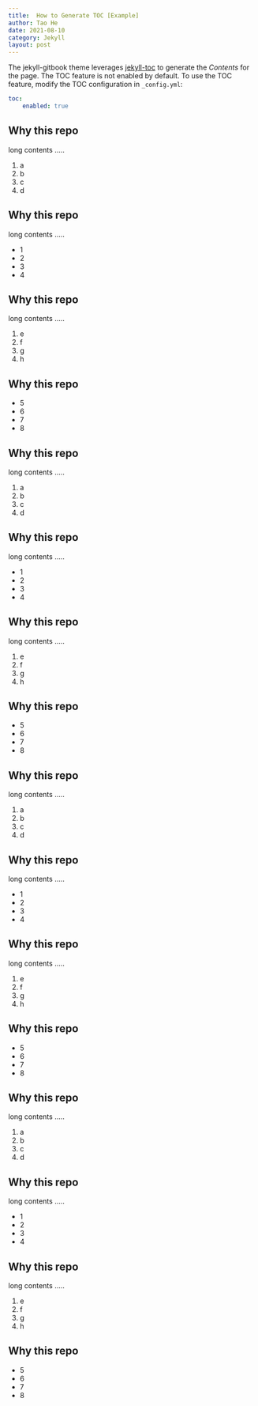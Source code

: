 ```yaml
---
title:  How to Generate TOC [Example]
author: Tao He
date: 2021-08-10
category: Jekyll
layout: post
---
```


The jekyll-gitbook theme leverages [jekyll-toc][1] to generate the *Contents* for the page.
The TOC feature is not enabled by default. To use the TOC feature, modify the TOC
configuration in `_config.yml`:

```yaml
toc:
    enabled: true
```

Why this repo
-------------

long contents .....

1. a
2. b
3. c
4. d

Why this repo
-------------

long contents .....

+ 1
+ 2
+ 3
+ 4

Why this repo
-------------

long contents .....

1. e
2. f
3. g
4. h

Why this repo
-------------

+ 5
+ 6
+ 7
+ 8

Why this repo
-------------

long contents .....

1. a
2. b
3. c
4. d

Why this repo
-------------

long contents .....

+ 1
+ 2
+ 3
+ 4

Why this repo
-------------

long contents .....

1. e
2. f
3. g
4. h

Why this repo
-------------

+ 5
+ 6
+ 7
+ 8

Why this repo
-------------

long contents .....

1. a
2. b
3. c
4. d

Why this repo
-------------

long contents .....

+ 1
+ 2
+ 3
+ 4

Why this repo
-------------

long contents .....

1. e
2. f
3. g
4. h

Why this repo
-------------

+ 5
+ 6
+ 7
+ 8

Why this repo
-------------

long contents .....

1. a
2. b
3. c
4. d

Why this repo
-------------

long contents .....

+ 1
+ 2
+ 3
+ 4

Why this repo
-------------

long contents .....

1. e
2. f
3. g
4. h

Why this repo
-------------

+ 5
+ 6
+ 7
+ 8

[1]: https://github.com/allejo/jekyll-toc

